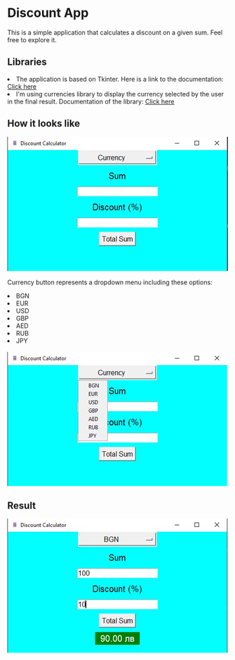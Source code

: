 <h1>Discount App</h1>
<p>This is a simple application that calculates a discount on a given sum. 
Feel free to explore it.</p>

<h2>Libraries</h2>
<li>The application is based on Tkinter. Here is a link to the documentation: 
<a href="https://docs.python.org/3/library/tkinter.html"><u>Click here</u></a></li>
<li>I'm using currencies library to display the currency selected by the user in the 
final result. Documentation of the library: 
<a href="https://pypi.org/project/currencies/"><u>Click here</u></a></li>

<h2>How it looks like</h2>
<img src="https://raw.githubusercontent.com/CodingPawn/discount-calculator/main/discount%20calculator.jpg">
<p>Currency button represents a dropdown menu including these options:</p>
<li>BGN</li>
<li>EUR</li>
<li>USD</li>
<li>GBP</li>
<li>AED</li>
<li>RUB</li>
<li>JPY</li>
<br>
<img src="https://raw.githubusercontent.com/CodingPawn/discount-calculator/main/currency_feature.jpg">

<h2>Result</h2>
<img src="https://raw.githubusercontent.com/CodingPawn/discount-calculator/main/result.jpg">
